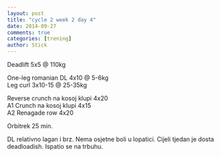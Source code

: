 ```yaml
---
layout: post
title: "cycle 2 week 2 day 4"
date: 2014-09-27
comments: true
categories: [trening]
author: Stick
---
```


Deadlift 5x5 @ 110kg  

One-leg romanian DL 4x10 @ 5-6kg  
Leg curl 3x10-15 @ 25-35kg  

Reverse crunch na kosoj klupi 4x20  
A1 Crunch na kosoj klupi 4x15  
A2 Renagade row 4x20  

Orbitrek 25 min.  

DL relativno lagan i brz. Nema osjetne boli u lopatici. Cijeli tjedan je dosta deadloadish. Ispatio se na trbuhu.